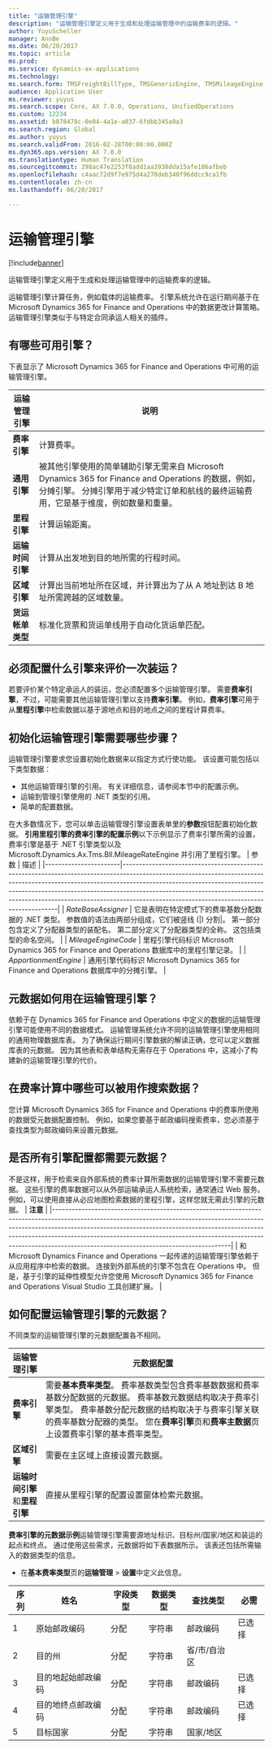 ```yaml
---
title: "运输管理引擎"
description: "运输管理引擎定义用于生成和处理运输管理中的运输费率的逻辑。"
author: YuyuScheller
manager: AnnBe
ms.date: 06/20/2017
ms.topic: article
ms.prod: 
ms.service: dynamics-ax-applications
ms.technology: 
ms.search.form: TMSFreightBillType, TMSGenericEngine, TMSMileageEngine, TMSRateEngine, TMSTransitTimeEngine, TMSZoneEngine
audience: Application User
ms.reviewer: yuyus
ms.search.scope: Core, AX 7.0.0, Operations, UnifiedOperations
ms.custom: 12234
ms.assetid: b878478c-0e04-4a1e-a037-6fdbb345a9a3
ms.search.region: Global
ms.author: yuyus
ms.search.validFrom: 2016-02-28T00:00:00.000Z
ms.dyn365.ops.version: AX 7.0.0
ms.translationtype: Human Translation
ms.sourcegitcommit: 298ac47e2253f8add1aa3938dda15afe186afbeb
ms.openlocfilehash: c4aac72d9f7e975d4a270deb340f96ddcc9ca1fb
ms.contentlocale: zh-cn
ms.lasthandoff: 06/20/2017

---
```


# <a name="transportation-management-engines"></a>运输管理引擎

[!include[banner](../includes/banner.md)]


运输管理引擎定义用于生成和处理运输管理中的运输费率的逻辑。 

运输管理引擎计算任务，例如载体的运输费率。 引擎系统允许在运行期间基于在 Microsoft Dynamics 365 for Finance and Operations 中的数据更改计算策略。 运输管理引擎类似于与特定合同承运人相关的插件。

## <a name="what-engines-are-available"></a>有哪些可用引擎？
下表显示了 Microsoft Dynamics 365 for Finance and Operations 中可用的运输管理引擎。

| 运输管理引擎 | 说明                                                                                                                                                                                                                                                                                                                 |
|----------------------------------|-----------------------------------------------------------------------------------------------------------------------------------------------------------------------------------------------------------------------------------------------------------------------------------------------------------------------------|
| **费率引擎**                  | 计算费率。                                                                                                                                                                                                                                                                                                           |
| **通用引擎**               | 被其他引擎使用的简单辅助引擎无需来自 Microsoft Dynamics 365 for Finance and Operations 的数据，例如，分摊引擎。 分摊引擎用于减少特定订单和航线的最终运输费用，它是基于维度，例如数量和重量。 |
| **里程引擎**               | 计算运输距离。	                                                                                                                                                                                                                                                                                     |
| **运输时间引擎**          | 计算从出发地到目的地所需的行程时间。                                                                                                                                                                                                                                       |
| **区域引擎**                  | 计算出当前地址所在区域，并计算出为了从 A 地址到达 B 地址所需跨越的区域数量。                                                                                                                                                                    |
| **货运帐单类型**            | 标准化货票和货运单线用于自动化货运单匹配。                                                                                                                                                                                                                |

 
<a name="what-engines-must-be-configured-to-rate-a-shipment"></a>必须配置什么引擎来评价一次装运？
---------------------------------------------------

若要评价某个特定承运人的装运，您必须配置多个运输管理引擎。 需要**费率引擎**，不过，可能需要其他运输管理引擎以支持**费率引擎**。 例如，**费率引擎**可用于从**里程引擎**中检索数据以基于源地点和目的地点之间的里程计算费率。

## <a name="whats-required-to-initialize-a-transportation-management-engine"></a>初始化运输管理引擎需要哪些步骤？
运输管理引擎要求您设置初始化数据来以指定方式行使功能。 该设置可能包括以下类型数据：
-   其他运输管理引擎的引用。 有关详细信息，请参阅本节中的配置示例。
-   运输到管理引擎使用的 .NET 类型的引用。
-   简单的配置数据。

在大多数情况下，您可以单击运输管理引擎设置表单里的**参数**按钮配置初始化数据。 **引用里程引擎的费率引擎的配置示例**以下示例显示了费率引擎所需的设置，费率引擎是基于 .NET 引擎类型以及 Microsoft.Dynamics.Ax.Tms.Bll.MileageRateEngine 并引用了里程引擎。
| 参数             | 描述                                                                                                                                                                                                                                                                                                                                                                      |
|-----------------------|----------------------------------------------------------------------------------------------------------------------------------------------------------------------------------------------------------------------------------------------------------------------------------------------------------------------------------------------------------------------------------|
| *RateBaseAssigner*    | 它是表明在特定模式下的费率基数分配数据的 .NET 类型。 参数值的语法由两部分组成，它们被竖线 (|) 分割|。 第一部分包含定义了分配器类型的装配名。 第二部分定义了分配器类型的全称。 这包括类型的命名空间。 |
| *MileageEngineCode*   | 里程引擎代码标识 Microsoft Dynamics 365 for Finance and Operations 数据库中的里程引擎记录。                                                                                                                                                                                                                                                             |
| *ApportionmentEngine* | 通用引擎代码标识 Microsoft Dynamics 365 for Finance and Operations 数据库中的分摊引擎。                                                                                                                                                                                                                                                              |

 
<a name="how-is-metadata-used-in-transportation-management-engines"></a>元数据如何用在运输管理引擎？
----------------------------------------------------------

依赖于在 Dynamics 365 for Finance and Operations 中定义的数据的运输管理引擎可能使用不同的数据模式。 运输管理系统允许不同的运输管理引擎使用相同的通用物理数据库表。 为了确保运行期间引擎数据的解读正确，您可以定义数据库表的元数据。 因为其他表和表单结构无需存在于 Operations 中，这减小了构建新的运输管理引擎的代价。

## <a name="what-can-be-used-as-search-data-in-rate-calculations"></a>在费率计算中哪些可以被用作搜索数据？
您计算 Microsoft Dynamics 365 for Finance and Operations 中的费率所使用的数据受元数据配置控制。 例如，如果您要基于邮政编码搜索费率，您必须基于查找类型为邮政编码来设置元数据。

## <a name="do-all-engine-configurations-require-metadata"></a>是否所有引擎配置都需要元数据？
不是这样，用于检索来自外部系统的费率计算所需数据的运输管理引擎不需要元数据。 这些引擎的费率数据可以从外部运输承运人系统检索，通常通过 Web 服务。 例如，可以使用直接从必应地图检索数据的里程引擎，这样您就无需此引擎的元数据。
| **注意**                                                                                                                                                                                                                                                                                                                                                                     |
|------------------------------------------------------------------------------------------------------------------------------------------------------------------------------------------------------------------------------------------------------------------------------------------------------------------------------------------------------------------------------|
| 和 Microsoft Dynamics Finance and Operations 一起传递的运输管理引擎依赖于从应用程序中检索的数据。 连接到外部系统的引擎不包含在 Operations 中。 但是，基于引擎的延伸性模型允许您使用 Microsoft Dynamics 365 for Finance and Operations Visual Studio 工具创建扩展。 |

## <a name="how-do-i-configure-metadata-for-a-transportation-management-engine"></a>如何配置运输管理引擎的元数据？
不同类型的运输管理引擎的元数据配置各不相同。

| 运输管理引擎               | 元数据配置                                                                                                                                                                                                                                                                                                                                                                                                                                               |
|------------------------------------------------|----------------------------------------------------------------------------------------------------------------------------------------------------------------------------------------------------------------------------------------------------------------------------------------------------------------------------------------------------------------------------------------------------------------------------------------------------------------------|
| **费率引擎**                                | 需要**基本费率类型**。 费率基数类型包含费率基数数据和费率基数分配数据的元数据。 费率基数元数据结构取决于费率引擎类型。 费率基数分配元数据的结构取决于与费率引擎关联的费率基数分配器的类型。 您在**费率引擎**页和**费率主数据**页上设置费率引擎的基本费率类型。 |
| **区域引擎**                                | 需要在主区域上直接设置元数据。                                                                                                                                                                                                                                                                                                                                                                                                          |
| **运输时间引擎**和**里程引擎** | 直接从里程引擎的配置设置窗体检索元数据。                                                                                                                                                                                                                                                                                                                                                                                  |

  **费率引擎的元数据示例**运输管理引擎需要源地址标识、目标州/国家/地区和装运的起点和终点。 通过使用这些需求，元数据将如下表数据所示。 该表还包括所需输入的数据类型的信息。
-   在**基本费率类型**页的**运输管理** &gt; **设置**中定义此信息。

| 序列 | 姓名                          | 字段类型 | 数据类型 | 查找类型    | 必需 |
|----------|-------------------------------|------------|-----------|----------------|-----------|
| 1        | 原始邮政编码            | 分配 | 字符串    | 邮政编码    | 已选择  |
| 2        | 目的州             | 分配 | 字符串    | 省/市/自治区          |           |
| 3        | 目的地起始邮政编码 | 分配 | 字符串    | 邮政编码    | 已选择  |
| 4        | 目的地终点邮政编码   | 分配 | 字符串    | 邮政编码    | 已选择  |
| 5        | 目标国家           | 分配 | 字符串    | 国家/地区 |           |






